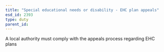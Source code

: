 ```yaml
---
title: "Special educational needs or disability - EHC plan appeals"
esd_id: 2393
type: duty
parent_id:  
---
```


A local authority must comply with the appeals process regarding EHC plans

